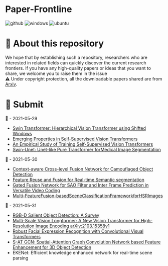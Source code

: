 # Paper-Frontline
![github](https://img.shields.io/badge/GitHub-100000?style=for-the-badge&logo=github&logoColor=white)
![windows](https://img.shields.io/badge/Windows-0078D6?style=for-the-badge&logo=windows&logoColor=white)
![ubuntu](https://img.shields.io/badge/Ubuntu-E95420?style=for-the-badge&logo=ubuntu&logoColor=white)  
# 🐊 About this repository
We hope that by establishing such a repository, researchers who are interested in related fields can quickly discover the current research frontiers.
If you have any high-quality papers or ideas that you want to share, we welcome you to raise them in the issue  
⚠️ Under copyright protection, all the downloadable papers shared are from [Arxiv](https://arxiv.org/).
    
# 🚩 Submit
📅 - 2021-05-29  
- [Swin Transformer: Hierarchical Vision Transformer using Shifted Windows](https://arxiv.org/pdf/2103.14030)  
- [Emerging Properties in Self-Supervised Vision Transformers](https://arxiv.org/pdf/2105.04553)  
- [An Empirical Study of Training Self-Supervised Vision Transformers](https://arxiv.org/pdf/2104.02057)  
- [Swin-Unet: Unet-like Pure Transformer forMedical Image Segmentation](https://arxiv.org/pdf/2105.05537)

📅 - 2021-05-30
- [Context-aware Cross-level Fusion Network for Camouflaged Object Detection](https://arxiv.org/pdf/2105.12555)
- [Feature Reuse and Fusion for Real-time Semantic segmentation](https://arxiv.org/pdf/2105.12964)
- [Gated Fusion Network for SAO Filter and Inter Frame Prediction in Versatile Video  Coding](https://arxiv.org/pdf/2105.12229)
- [Multi-FeatureFusion-basedSceneClassificationFrameworkforHSRImages](https://arxiv.org/pdf/2105.10758)

📅 - 2021-05-31
- [RGB-D Salient Object Detection: A Survey](https://arxiv.org/pdf/2008.00230)
- [Multi-Scale Vision Longformer: A New Vision Transformer for High-Resolution Image Encoding arXiv:2103.15358v1](https://arxiv.org/pdf/2103.15358v1)
- [Robust Facial Expression Recognition with Convolutional Visual Transformers](https://arxiv.org/pdf/2103.16854)
- [S-AT GCN: Spatial-Attention Graph Convolution Network based Feature Enhancement for 3D Object Detection](https://arxiv.org/pdf/2103.08439)
- EKENet: Efficient knowledge enhanced network for real-time scene parsing
